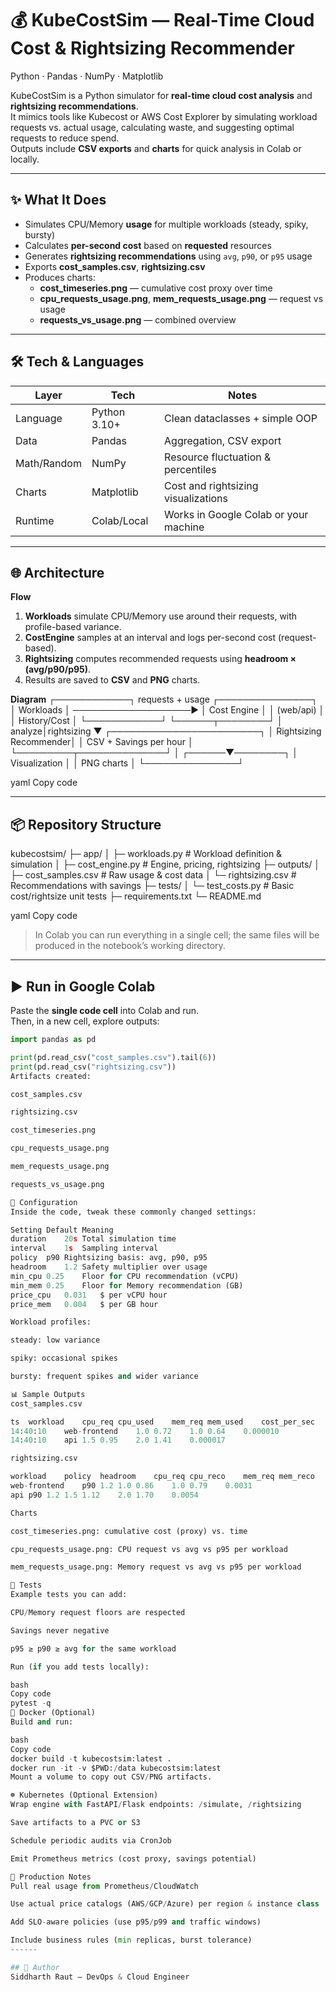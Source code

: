 # 💰 KubeCostSim — Real-Time Cloud Cost & Rightsizing Recommender
Python · Pandas · NumPy · Matplotlib  

KubeCostSim is a Python simulator for **real-time cloud cost analysis** and **rightsizing recommendations**.  
It mimics tools like Kubecost or AWS Cost Explorer by simulating workload requests vs. actual usage, calculating waste, and suggesting optimal requests to reduce spend.  
Outputs include **CSV exports** and **charts** for quick analysis in Colab or locally.

---

## ✨ What It Does
- Simulates CPU/Memory **usage** for multiple workloads (steady, spiky, bursty)  
- Calculates **per-second cost** based on **requested** resources  
- Generates **rightsizing recommendations** using `avg`, `p90`, or `p95` usage  
- Exports **cost_samples.csv**, **rightsizing.csv**  
- Produces charts:  
  - **cost_timeseries.png** — cumulative cost proxy over time  
  - **cpu_requests_usage.png**, **mem_requests_usage.png** — request vs usage  
  - **requests_vs_usage.png** — combined overview  

---

## 🛠 Tech & Languages

| Layer        | Tech         | Notes                                      |
|--------------|--------------|--------------------------------------------|
| Language     | Python 3.10+ | Clean dataclasses + simple OOP             |
| Data         | Pandas       | Aggregation, CSV export                    |
| Math/Random  | NumPy        | Resource fluctuation & percentiles         |
| Charts       | Matplotlib   | Cost and rightsizing visualizations        |
| Runtime      | Colab/Local  | Works in Google Colab or your machine      |

---

## 🌐 Architecture

**Flow**
1. **Workloads** simulate CPU/Memory use around their requests, with profile-based variance.  
2. **CostEngine** samples at an interval and logs per-second cost (request-based).  
3. **Rightsizing** computes recommended requests using **headroom × (avg/p90/p95)**.  
4. Results are saved to **CSV** and **PNG** charts.

**Diagram**
┌────────────┐ requests + usage ┌───────────────┐
│ Workloads │ ───────────────────▶ │ Cost Engine │
│ (web/api) │ │ History/Cost │
└────────────┘ └──────┬────────┘
│
analyze│rightsizing
▼
┌────────────────────────┐
│ Rightsizing Recommender│
│ CSV + Savings per hour │
└─────────┬──────────────┘
│
┌──────▼────────┐
│ Visualization │
│ PNG charts │
└───────────────┘

yaml
Copy code

---

## 📦 Repository Structure

kubecostsim/
├─ app/
│ ├─ workloads.py # Workload definition & simulation
│ ├─ cost_engine.py # Engine, pricing, rightsizing
├─ outputs/
│ ├─ cost_samples.csv # Raw usage & cost data
│ └─ rightsizing.csv # Recommendations with savings
├─ tests/
│ └─ test_costs.py # Basic cost/rightsize unit tests
├─ requirements.txt
└─ README.md

yaml
Copy code

> In Colab you can run everything in a single cell; the same files will be produced in the notebook’s working directory.

---

## ▶️ Run in Google Colab

Paste the **single code cell** into Colab and run.  
Then, in a new cell, explore outputs:

```python
import pandas as pd

print(pd.read_csv("cost_samples.csv").tail(6))
print(pd.read_csv("rightsizing.csv"))
Artifacts created:

cost_samples.csv

rightsizing.csv

cost_timeseries.png

cpu_requests_usage.png

mem_requests_usage.png

requests_vs_usage.png

🔗 Configuration
Inside the code, tweak these commonly changed settings:

Setting	Default	Meaning
duration	20s	Total simulation time
interval	1s	Sampling interval
policy	p90	Rightsizing basis: avg, p90, p95
headroom	1.2	Safety multiplier over usage
min_cpu	0.25	Floor for CPU recommendation (vCPU)
min_mem	0.25	Floor for Memory recommendation (GB)
price_cpu	0.031	$ per vCPU hour
price_mem	0.004	$ per GB hour

Workload profiles:

steady: low variance

spiky: occasional spikes

bursty: frequent spikes and wider variance

📊 Sample Outputs
cost_samples.csv

ts	workload	cpu_req	cpu_used	mem_req	mem_used	cost_per_sec
14:40:10	web-frontend	1.0	0.72	1.0	0.64	0.000010
14:40:10	api	1.5	0.95	2.0	1.41	0.000017

rightsizing.csv

workload	policy	headroom	cpu_req	cpu_reco	mem_req	mem_reco	estimated_savings_hr_$
web-frontend	p90	1.2	1.0	0.86	1.0	0.79	0.0031
api	p90	1.2	1.5	1.12	2.0	1.70	0.0054

Charts

cost_timeseries.png: cumulative cost (proxy) vs. time

cpu_requests_usage.png: CPU request vs avg vs p95 per workload

mem_requests_usage.png: Memory request vs avg vs p95 per workload

🧪 Tests
Example tests you can add:

CPU/Memory request floors are respected

Savings never negative

p95 ≥ p90 ≥ avg for the same workload

Run (if you add tests locally):

bash
Copy code
pytest -q
🐳 Docker (Optional)
Build and run:

bash
Copy code
docker build -t kubecostsim:latest .
docker run -it -v $PWD:/data kubecostsim:latest
Mount a volume to copy out CSV/PNG artifacts.

☸️ Kubernetes (Optional Extension)
Wrap engine with FastAPI/Flask endpoints: /simulate, /rightsizing

Save artifacts to a PVC or S3

Schedule periodic audits via CronJob

Emit Prometheus metrics (cost proxy, savings potential)

🔐 Production Notes
Pull real usage from Prometheus/CloudWatch

Use actual price catalogs (AWS/GCP/Azure) per region & instance class

Add SLO-aware policies (use p95/p99 and traffic windows)

Include business rules (min replicas, burst tolerance)
------

## 👤 Author
Siddharth Raut — DevOps & Cloud Engineer
